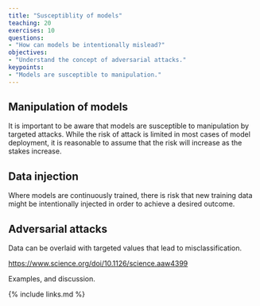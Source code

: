 ```yaml
---
title: "Susceptiblity of models"
teaching: 20
exercises: 10
questions:
- "How can models be intentionally mislead?"
objectives:
- "Understand the concept of adversarial attacks."
keypoints:
- "Models are susceptible to manipulation."
---
```


## Manipulation of models

It is important to be aware that models are susceptible to manipulation by targeted attacks. While the risk of attack is limited in most cases of model deployment, it is reasonable to assume that the risk will increase as the stakes increase.

## Data injection

Where models are continuously trained, there is risk that new training data might be intentionally injected in order to achieve a desired outcome.

## Adversarial attacks

Data can be overlaid with targeted values that lead to misclassification.

https://www.science.org/doi/10.1126/science.aaw4399

Examples, and discussion.

{% include links.md %}